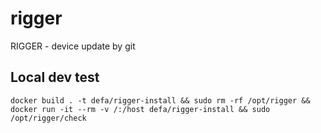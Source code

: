 # rigger
RIGGER - device update by git

## Local dev test
```
docker build . -t defa/rigger-install && sudo rm -rf /opt/rigger && docker run -it --rm -v /:/host defa/rigger-install && sudo  /opt/rigger/check
```

